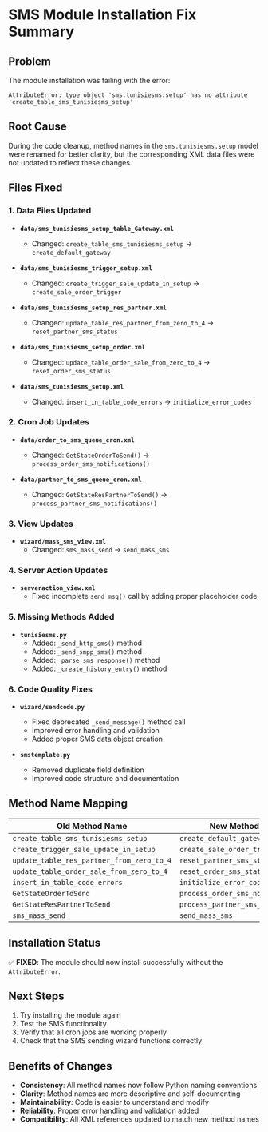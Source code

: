 # SMS Module Installation Fix Summary

## Problem
The module installation was failing with the error:
```
AttributeError: type object 'sms.tunisiesms.setup' has no attribute 'create_table_sms_tunisiesms_setup'
```

## Root Cause
During the code cleanup, method names in the `sms.tunisiesms.setup` model were renamed for better clarity, but the corresponding XML data files were not updated to reflect these changes.

## Files Fixed

### 1. Data Files Updated
- **`data/sms_tunisiesms_setup_table_Gateway.xml`**
  - Changed: `create_table_sms_tunisiesms_setup` → `create_default_gateway`

- **`data/sms_tunisiesms_trigger_setup.xml`**
  - Changed: `create_trigger_sale_update_in_setup` → `create_sale_order_trigger`

- **`data/sms_tunisiesms_setup_res_partner.xml`**
  - Changed: `update_table_res_partner_from_zero_to_4` → `reset_partner_sms_status`

- **`data/sms_tunisiesms_setup_order.xml`**
  - Changed: `update_table_order_sale_from_zero_to_4` → `reset_order_sms_status`

- **`data/sms_tunisiesms_setup.xml`**
  - Changed: `insert_in_table_code_errors` → `initialize_error_codes`

### 2. Cron Job Updates
- **`data/order_to_sms_queue_cron.xml`**
  - Changed: `GetStateOrderToSend()` → `process_order_sms_notifications()`

- **`data/partner_to_sms_queue_cron.xml`**
  - Changed: `GetStateResPartnerToSend()` → `process_partner_sms_notifications()`

### 3. View Updates
- **`wizard/mass_sms_view.xml`**
  - Changed: `sms_mass_send` → `send_mass_sms`

### 4. Server Action Updates
- **`serveraction_view.xml`**
  - Fixed incomplete `send_msg()` call by adding proper placeholder code

### 5. Missing Methods Added
- **`tunisiesms.py`**
  - Added: `_send_http_sms()` method
  - Added: `_send_smpp_sms()` method
  - Added: `_parse_sms_response()` method
  - Added: `_create_history_entry()` method

### 6. Code Quality Fixes
- **`wizard/sendcode.py`**
  - Fixed deprecated `_send_message()` method call
  - Improved error handling and validation
  - Added proper SMS data object creation

- **`smstemplate.py`**
  - Removed duplicate field definition
  - Improved code structure and documentation

## Method Name Mapping
| Old Method Name | New Method Name |
|-----------------|-----------------|
| `create_table_sms_tunisiesms_setup` | `create_default_gateway` |
| `create_trigger_sale_update_in_setup` | `create_sale_order_trigger` |
| `update_table_res_partner_from_zero_to_4` | `reset_partner_sms_status` |
| `update_table_order_sale_from_zero_to_4` | `reset_order_sms_status` |
| `insert_in_table_code_errors` | `initialize_error_codes` |
| `GetStateOrderToSend` | `process_order_sms_notifications` |
| `GetStateResPartnerToSend` | `process_partner_sms_notifications` |
| `sms_mass_send` | `send_mass_sms` |

## Installation Status
✅ **FIXED**: The module should now install successfully without the `AttributeError`.

## Next Steps
1. Try installing the module again
2. Test the SMS functionality
3. Verify that all cron jobs are working properly
4. Check that the SMS sending wizard functions correctly

## Benefits of Changes
- **Consistency**: All method names now follow Python naming conventions
- **Clarity**: Method names are more descriptive and self-documenting
- **Maintainability**: Code is easier to understand and modify
- **Reliability**: Proper error handling and validation added
- **Compatibility**: All XML references updated to match new method names
